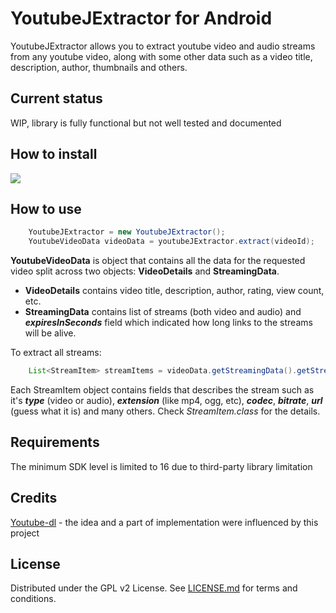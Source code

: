 # YoutubeJExtractor for Android

YoutubeJExtractor allows you to extract youtube video and audio streams 
from any youtube video, along with some other data such as a video title,
 description, author, thumbnails and others.
 
## Current status

WIP, library is fully functional but not well tested and documented

## How to install
[![](https://jitpack.io/v/kotvertolet/YoutubeJExtractor.svg)](https://jitpack.io/#kotvertolet/YoutubeJExtractor)


## How to use

```java
    YoutubeJExtractor = new YoutubeJExtractor();
    YoutubeVideoData videoData = youtubeJExtractor.extract(videoId);
``` 
**YoutubeVideoData** is object that contains all the data for the requested 
video split across two objects: **VideoDetails** and **StreamingData**.

* **VideoDetails** contains video title, description, author, rating, view count, etc.
* **StreamingData** contains list of streams (both video and audio) and ***expiresInSeconds***
field which indicated how long links to the streams will be alive.
 
To extract all streams:
```java
    List<StreamItem> streamItems = videoData.getStreamingData().getStreamItems()
``` 

Each StreamItem object contains fields that describes the stream such as
 it's ***type*** (video or audio),  ***extension*** (like mp4, ogg, etc),
 ***codec***, ***bitrate***, ***url*** (guess what it is) and many others. 
 Check *StreamItem.class* for the details.

## Requirements

The minimum SDK level is limited to 16 due to third-party library limitation

## Credits

[Youtube-dl](https://github.com/ytdl-org/youtube-dl) - the idea and a part
 of implementation were influenced by this project
 
## License

 Distributed under the GPL v2 License. See [LICENSE.md](https://github.com/kotvertolet/YoutubeJExtractor/blob/master/LICENSE) for terms and conditions.